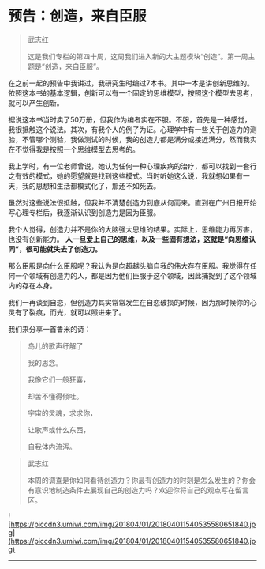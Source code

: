 # 预告：创造，来自臣服

> 武志红
> 
> 这是我们专栏的第四十周，这周我们进入新的大主题模块“创造”。第一周主题是“创造，来自臣服”。

在之前一起的预告中我讲过，我研究生时编过7本书。其中一本是讲创新思维的。依照这本书的基本逻辑，创新可以有一个固定的思维模型，按照这个模型去思考，就可以产生创新。

据说这本书当时卖了50万册，但我作为编者实在不服。不服，首先是一种感觉，我很抵触这个说法。其次，有我个人的例子为证。心理学中有一些关于创造力的测验，不管哪个测验，我做测试的时候，我的创造力都是满分或接近满分，然而我实在不觉得我是按照一个思维模型去思考的。

我上学时，有一位老师曾说，她认为任何一种心理疾病的治疗，都可以找到一套行之有效的模式，她的愿望就是找到这些模式。当时听她这么说，我就想如果有一天，我的思想和生活都模式化了，那还不如死去。

虽然对这些说法很抵触，但我并不清楚创造力到底从何而来。直到在广州日报开始写心理专栏后，我逐渐认识到创造力是因为臣服。

我个人觉得，创造力并不是你的大脑强大思维的结果。实际上，思维能力再厉害，也没有创新能力。 **人一旦爱上自己的思维，以及一些固有想法，这就是“向思维认同”，很可能就失去了创造力。**

那么臣服是向什么臣服呢？我认为是向超越头脑自我的伟大存在臣服。我觉得在任何一个领域有创造力的人，都是因为他们臣服于这个领域，因此捕捉到了这个领域内的存在本身。

我们一再谈到自恋，但创造力其实常常发生在自恋破损的时候，因为那时候你的心灵有了裂痕，而光，就可以照进来了。

我们来分享一首鲁米的诗：

> 鸟儿的歌声纡解了
> 
> 我的思念。
> 
> 我像它们一般狂喜，
> 
> 却苦不懂得倾吐。
> 
> 宇宙的灵魂，求求你，
> 
> 让歌声或什么东西，
> 
> 自我体内流泻。

> 武志红
> 
> 本周的调查是你如何看待创造力？你最有创造力的时刻是怎么发生的？你会有意识地制造条件去展现自己的创造力吗？欢迎你将自己的观点写在留言区。

![https://piccdn3.umiwi.com/img/201804/01/201804011540535580651840.jpg](https://piccdn3.umiwi.com/img/201804/01/201804011540535580651840.jpg)

---
